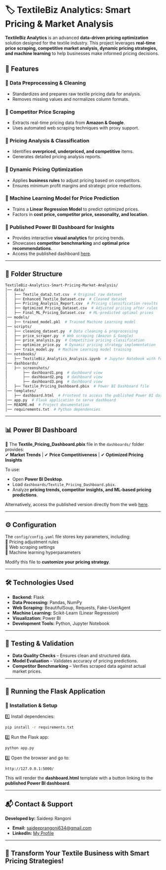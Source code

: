 # 🏷️ TextileBiz Analytics: Smart Pricing & Market Analysis  

**TextileBiz Analytics** is an advanced **data-driven pricing optimization** solution designed for the textile industry. This project leverages **real-time price scraping, competitive market analysis, dynamic pricing strategies, and machine learning** to help businesses make informed pricing decisions.  

## 🚀 Features  

### 🔹 **Data Preprocessing & Cleaning**  
- Standardizes and prepares raw textile pricing data for analysis.  
- Removes missing values and normalizes column formats.  

### 🔹 **Competitor Price Scraping**  
- Extracts real-time pricing data from **Amazon & Google**.  
- Uses automated web scraping techniques with proxy support.  

### 🔹 **Pricing Analysis & Classification**  
- Identifies **overpriced, underpriced, and competitive** items.  
- Generates detailed pricing analysis reports.  

### 🔹 **Dynamic Pricing Optimization**  
- Applies **business rules** to adjust pricing based on competitors.  
- Ensures minimum profit margins and strategic price reductions.  

### 🔹 **Machine Learning Model for Price Prediction**  
- Trains a **Linear Regression Model** to predict optimized prices.  
- Factors in **cost price, competitor price, seasonality, and location**.  

### 🔹 **Published Power BI Dashboard for Insights**  
- Provides interactive **visual analytics** for pricing trends.  
- Showcases **competitor benchmarking** and **optimal price recommendations**.  
- Access the published dashboard [here](https://app.powerbi.com/groups/me/reports/2463b25e-78d9-4a68-b252-e803860fe98c?ctid=b45e253c-d9f0-4c81-b778-8d3197741240&pbi_source=linkShare).  

---

## 📂 Folder Structure  

```bash
TextileBiz-Analytics-Smart-Pricing-Market-Analysis/
│── data/
│   ├── Textile_data2.txt.csv  # Original raw dataset
│   ├── Enhanced_Textile_Dataset.csv  # Cleaned dataset
│   ├── Pricing_Analysis_Report.csv  # Pricing classification results
│   ├── Optimized_Pricing_Dataset.csv  # Adjusted pricing after rules
│   ├── Final_ML_Pricing_Dataset.csv  # ML-predicted optimal prices
│── models/
│   ├── trained_model.pkl  # Trained Machine Learning model
│── scripts/
│   ├── cleaning_dataset.py  # Data cleaning & preprocessing
│   ├── price_scraper.py  # Web scraping (Amazon & Google)
│   ├── price_analysis.py  # Competitive pricing classification
│   ├── optimize_price.py  # Dynamic pricing strategy implementation
│   ├── train_model.py  # Machine Learning model training
│── notebooks/
│   ├── TextileBiz_Analytics_Analysis.ipynb  # Jupyter Notebook with full pipeline
│── dashboards/
│   ├── screenshots/
│       ├── dashboard1.png  # dashboard view
│       ├── dashboard2.png  # dashboard view
│       ├── dashboard3.png  # dashboard view
│   ├── Textile_Pricing_Dashboard.pbix  # Power BI Dashboard file
│── templates/
│   ├── dashboard.html  # Frontend to access the published Power BI dashboard
│── app.py  # Flask application to serve dashboard
│── README.md  # Project documentation
│── requirements.txt  # Python dependencies
```
---

## 📊 Power BI Dashboard  
📌 The **Textile_Pricing_Dashboard.pbix** file in the `dashboards/` folder provides:  
✔ **Market Trends** | ✔ **Price Competitiveness** | ✔ **Optimized Pricing Insights**  

To use:  
- Open **Power BI Desktop**.  
- Load `dashboards/Textile_Pricing_Dashboard.pbix`.  
- Analyze **pricing trends, competitor insights, and ML-based pricing predictions**.  

Alternatively, access the published version directly from the web [here](https://app.powerbi.com/groups/me/reports/2463b25e-78d9-4a68-b252-e803860fe98c?ctid=b45e253c-d9f0-4c81-b778-8d3197741240&pbi_source=linkShare).  

---

## ⚙️ Configuration  
The `config/config.yaml` file stores key parameters, including:  
🔹 Pricing adjustment rules  
🔹 Web scraping settings  
🔹 Machine learning hyperparameters  

Modify this file to **customize your pricing strategy**.

---

## 🛠️ Technologies Used  
- **Backend:** Flask  
- **Data Processing:** Pandas, NumPy  
- **Web Scraping:** BeautifulSoup, Requests, Fake-UserAgent  
- **Machine Learning:** Scikit-Learn (Linear Regression)  
- **Visualization:** Power BI  
- **Development Tools:** Python, Jupyter Notebook  

---

## 📝 Testing & Validation  
- **Data Quality Checks** – Ensures clean and structured data.  
- **Model Evaluation** – Validates accuracy of pricing predictions.  
- **Competitor Benchmarking** – Verifies scraped data against actual market prices.  

---

## 📝 Running the Flask Application  

### 🔧 Installation & Setup  

1️⃣ Install dependencies:  
```bash
pip install -r requirements.txt
```

2️⃣ Run the Flask app:  
```bash
python app.py
```

3️⃣ Open the browser and go to:  
```
http://127.0.0.1:5000/
```
This will render the **dashboard.html** template with a button linking to the **published Power BI dashboard**.  

---

## 📬 Contact & Support  
**Developed by:** Saideep Rangoni  
- **Email:** saideeprangoni634@gmail.com  
- **LinkedIn:** [My Profile](https://www.linkedin.com/in/saideep-rangoni-54abb9300/)  

---

## 🚀 Transform Your Textile Business with Smart Pricing Strategies!  

